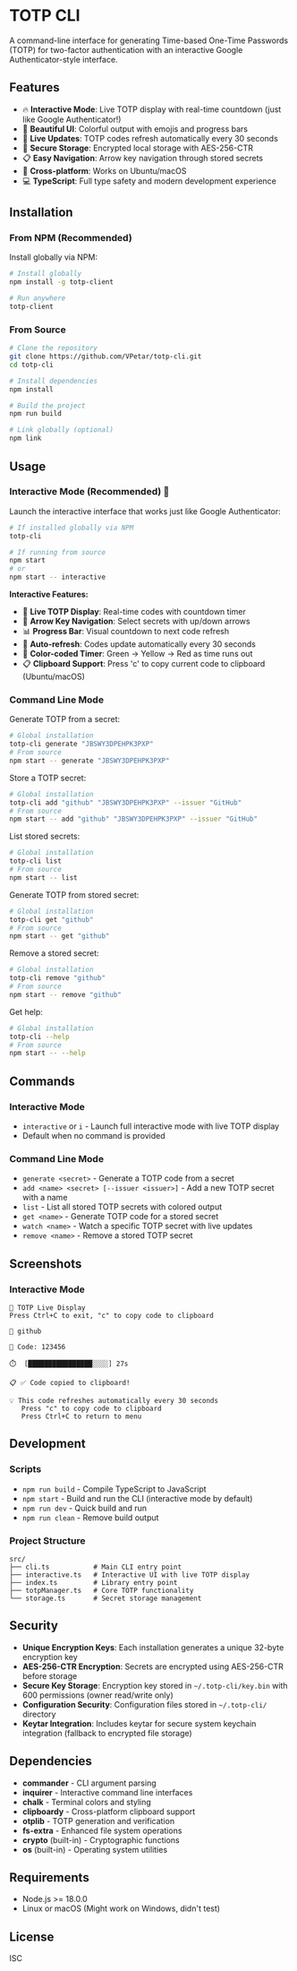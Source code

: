 # TOTP CLI

A command-line interface for generating Time-based One-Time Passwords (TOTP) for two-factor authentication with an interactive Google Authenticator-style interface.

## Features

- 🔥 **Interactive Mode**: Live TOTP display with real-time countdown (just like Google Authenticator!)
- 🎨 **Beautiful UI**: Colorful output with emojis and progress bars
- 📱 **Live Updates**: TOTP codes refresh automatically every 30 seconds
- 🔐 **Secure Storage**: Encrypted local storage with AES-256-CTR
- 📋 **Easy Navigation**: Arrow key navigation through stored secrets
- 🔄 **Cross-platform**: Works on Ubuntu/macOS
- 💻 **TypeScript**: Full type safety and modern development experience

## Installation

### From NPM (Recommended)

Install globally via NPM:

```bash
# Install globally
npm install -g totp-client

# Run anywhere
totp-client
```

### From Source

```bash
# Clone the repository
git clone https://github.com/VPetar/totp-cli.git
cd totp-cli

# Install dependencies
npm install

# Build the project
npm run build

# Link globally (optional)
npm link
```

## Usage

### Interactive Mode (Recommended) 🎯

Launch the interactive interface that works just like Google Authenticator:

```bash
# If installed globally via NPM
totp-cli

# If running from source
npm start
# or
npm start -- interactive
```

**Interactive Features:**
- 📱 **Live TOTP Display**: Real-time codes with countdown timer
- 🎯 **Arrow Key Navigation**: Select secrets with up/down arrows  
- 📊 **Progress Bar**: Visual countdown to next code refresh
- 🔄 **Auto-refresh**: Codes update automatically every 30 seconds
- 🎨 **Color-coded Timer**: Green → Yellow → Red as time runs out
- 📋 **Clipboard Support**: Press 'c' to copy current code to clipboard (Ubuntu/macOS)

### Command Line Mode

Generate TOTP from a secret:
```bash
# Global installation
totp-cli generate "JBSWY3DPEHPK3PXP"
# From source
npm start -- generate "JBSWY3DPEHPK3PXP"
```

Store a TOTP secret:
```bash
# Global installation
totp-cli add "github" "JBSWY3DPEHPK3PXP" --issuer "GitHub"
# From source
npm start -- add "github" "JBSWY3DPEHPK3PXP" --issuer "GitHub"
```

List stored secrets:
```bash
# Global installation
totp-cli list
# From source
npm start -- list
```

Generate TOTP from stored secret:
```bash
# Global installation
totp-cli get "github"
# From source
npm start -- get "github"
```

Remove a stored secret:
```bash
# Global installation
totp-cli remove "github"
# From source
npm start -- remove "github"
```

Get help:
```bash
# Global installation
totp-cli --help
# From source
npm start -- --help
```

## Commands

### Interactive Mode
- `interactive` or `i` - Launch full interactive mode with live TOTP display
- Default when no command is provided

### Command Line Mode  
- `generate <secret>` - Generate a TOTP code from a secret
- `add <name> <secret> [--issuer <issuer>]` - Add a new TOTP secret with a name
- `list` - List all stored TOTP secrets with colored output
- `get <name>` - Generate TOTP code for a stored secret
- `watch <name>` - Watch a specific TOTP secret with live updates
- `remove <name>` - Remove a stored TOTP secret

## Screenshots

### Interactive Mode
```
🔐 TOTP Live Display
Press Ctrl+C to exit, "c" to copy code to clipboard

📱 github

🔢 Code: 123456

⏱️  [████████████████░░░░] 27s

📋 ✅ Code copied to clipboard!

💡 This code refreshes automatically every 30 seconds
   Press "c" to copy code to clipboard
   Press Ctrl+C to return to menu
```

## Development

### Scripts

- `npm run build` - Compile TypeScript to JavaScript
- `npm start` - Build and run the CLI (interactive mode by default)
- `npm run dev` - Quick build and run
- `npm run clean` - Remove build output

### Project Structure

```
src/
├── cli.ts           # Main CLI entry point
├── interactive.ts   # Interactive UI with live TOTP display
├── index.ts         # Library entry point
├── totpManager.ts   # Core TOTP functionality
└── storage.ts       # Secret storage management
```

## Security

- **Unique Encryption Keys**: Each installation generates a unique 32-byte encryption key
- **AES-256-CTR Encryption**: Secrets are encrypted using AES-256-CTR before storage
- **Secure Key Storage**: Encryption key stored in `~/.totp-cli/key.bin` with 600 permissions (owner read/write only)
- **Configuration Security**: Configuration files stored in `~/.totp-cli/` directory
- **Keytar Integration**: Includes keytar for secure system keychain integration (fallback to encrypted file storage)

## Dependencies

- **commander** - CLI argument parsing
- **inquirer** - Interactive command line interfaces
- **chalk** - Terminal colors and styling
- **clipboardy** - Cross-platform clipboard support
- **otplib** - TOTP generation and verification
- **fs-extra** - Enhanced file system operations
- **crypto** (built-in) - Cryptographic functions
- **os** (built-in) - Operating system utilities

## Requirements

- Node.js >= 18.0.0
- Linux or macOS (Might work on Windows, didn't test)

## License

ISC
